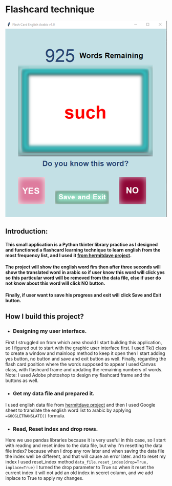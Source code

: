 # Flashcard technique
![](/readme_img/readme_gui.png)
## Introduction:
#### This small application is a Python tkinter library practice as I designed and functioned a flashcard learning technique to learn english from the most frequency list, and I used it [from hermitdave project](https://github.com/hermitdave/FrequencyWords).
#### The project will show the english word firs then after three seconds will show the translated word in arabic so if user know this word will click yes so this particular word will be removed from the data file, else if user do not know about this word will click NO button.
#### Finally, if user want to save his progress and exit will click Save and Exit button.
## How I build this project?
* ### Designing my user interface.
First I struggled on from which area should I start building this application, so I figured out to start with the graphic user interface first.
I used Tk() class to create a window and mainloop method to keep it open then I start adding yes button, no button and save and exit button as well.
Finally, regarding the flash card position where the words supposed to appear I used Canvas class, with flashcard frame and 
updating the remaining numbers of words.
Note: I used Adobe photoshop to design my flashcard frame and the buttons as well.
* ### Get my data file and prepared it.
I used english data file from [hermitdave project](https://github.com/hermitdave/FrequencyWords) and then I used Google sheet to
translate the english word list to arabic by applying `=GOOGLETRANSLATE()` formula.
* ### Read, Reset index and drop rows.
Here we use pandas libraries because it is very useful in this case, so I start with reading and reset index to the data file, but why I'm resetting the data file index?
because when I drop any row later and when saving the data file the index well be different, and that will cause an error later.
and to reset my index I used reset_index method `data_file.reset_index(drop=True, inplace=True)`
I turned the drop parameter to True so when it reset the current index it will not add an old index in secret column, and we add inplace to True to apply my changes.


